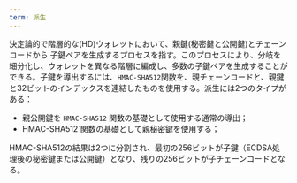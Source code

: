 ```yaml
---
term: 派生
---
```

決定論的で階層的な(HD)ウォレットにおいて、親鍵(秘密鍵と公開鍵)とチェーンコードから 子鍵ペアを生成するプロセスを指す。このプロセスにより、分岐を細分化し、ウォレットを異なる階層に編成し、多数の子鍵ペアを生成することができる。子鍵を導出するには、`HMAC-SHA512`関数を、親チェーンコードと、親鍵と32ビットのインデックスを連結したものを使用する。派生には2つのタイプがある：


- 親公開鍵を `HMAC-SHA512` 関数の基礎として使用する通常の導出；
- HMAC-SHA512`関数の基礎として親秘密鍵を使用する；

HMAC-SHA512の結果は2つに分割され、最初の256ビットが子鍵（ECDSA処理後の秘密鍵または公開鍵）となり、残りの256ビットが子チェーンコードとなる。